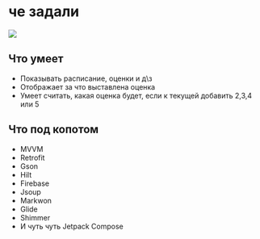 # че задали
![](https://github.com/mezhendosina/che-zadali-app/assets/80736171/391b3306-71dd-42c6-a38d-1d32adb0a56d)

## Что умеет
- Показывать расписание, оценки и д\з
- Отображает за что выставлена оценка
- Умеет считать, какая оценка будет, если к текущей добавить 2,3,4 или 5

## Что под копотом
- MVVM
- Retrofit
- Gson
- Hilt
- Firebase
- Jsoup
- Markwon
- Glide
- Shimmer
- И чуть чуть Jetpack Compose
  
